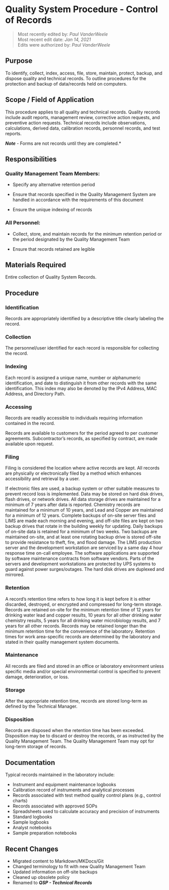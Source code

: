 # Quality System Procedure - Control of Records

>Most recently edited by: *Paul VanderWeele*  
>Most recent edit date: *Jan 14, 2021*  
>Edits were authorized by: *Paul VanderWeele*  

## Purpose

To identify, collect, index, access, file, store, maintain, protect, backup, and dispose quality and technical records. To outline procedures for the protection and backup of data/records held on computers.

## Scope / Field of Application

This procedure applies to all quality and technical records. Quality records include audit reports, management review, corrective action requests, and preventive action requests. Technical records include observations, calculations, derived data, calibration records, personnel records, and test reports.

***Note*** - Forms are not records until they are completed.*

## Responsibilities

### Quality Management Team Members:
* Specify any alternative retention period

* Ensure that records specified in the Quality Management System are handled in accordance with the requirements of this document

* Ensure the unique indexing of records

### All Personnel:
* Collect, store, and maintain records for the minimum retention period or the period designated by the Quality Management Team

* Ensure that records retained are legible

## Materials Required

Entire collection of Quality System Records.

## Procedure

### Identification
Records are appropriately identified by a descriptive title clearly labeling the record.

### Collection
The personnel/user identified for each record is responsible for collecting the record.

### Indexing
Each record is assigned a unique name, number or alphanumeric identification, and date to distinguish it from other records with the same identification. This index may also be denoted by the IPv4 Address, MAC Address, and Directory Path.

### Accessing
Records are readily accessible to individuals requiring information contained in the record.

Records are available to customers for the period agreed to per customer agreements.
Subcontractor’s records, as specified by contract, are made available upon request.

### Filing
Filing is considered the location where active records are kept.  All records are physically or electronically filed by a method which enhances accessibility and retrieval by a user.

If electronic files are used, a backup system or other suitable measures to prevent record loss is implemented. Data may be stored on hard disk drives, flash drives, or network drives. All data storage drives are maintained for a minimum of 7 years after data is reported. Chemistry records are maintained for a minimum of 10 years, and Lead and Copper are maintained for a minimum of 12 years. Complete backups of on-site server files and LIMS are made each morning and evening, and off-site files are kept on two backup drives that rotate in the building weekly for updating. Daily backups of on-site data is retained for a minimum of two weeks. Two backups are maintained on-site, and at least one rotating backup drive is stored off-site to provide resistance to theft, fire, and flood damage. The LIMS production server and the development workstation are serviced by a same day 4 hour response time on-call employee. The software applications are supported by software maintenance contracts from software vendors. Parts of the servers and development workstations are protected by UPS systems to guard against power surges/outages. The hard disk drives are duplexed and mirrored.

### Retention
A record’s retention time refers to how long it is kept before it is either discarded, destroyed, or encrypted and compressed for long-term storage. Records are retained on-site for the minimum retention time of 12 years for drinking water lead and copper results, 10 years for all other drinking water chemistry results, 5 years for all drinking water microbiology results, and 7 years for all other records. Records may be retained longer than the minimum retention time for the convenience of the laboratory. Retention times for work area-specific records are determined by the laboratory and stated in their quality management system documents.

### Maintenance
All records are filed and stored in an office or laboratory environment unless specific media and/or special environmental control is specified to prevent damage, deterioration, or loss.

### Storage
After the appropriate retention time, records are stored long-term as defined by the Technical Manager.

### Disposition
Records are disposed when the retention time has been exceeded. Disposition may be to discard or destroy the records, or as instructed by the Quality Management Team. The Quality Management Team may opt for long-term storage of records.

## Documentation
Typical records maintained in the laboratory include:
*	Instrument and equipment maintenance logbooks
*	Calibration record of instruments and analytical processes
*	Records associated with test method quality control plans (e.g., control charts)
*	Records associated with approved SOPs
*	Spreadsheets used to calculate accuracy and precision of instruments
*	Standard logbooks
*	Sample logbooks
*	Analyst notebooks
*	Sample preparation notebooks

## Recent Changes
* Migrated content to Markdown/MKDocs/Git
* Changed terminology to fit with new Quality Management Team
* Updated information on off-site backups
* Cleaned up obsolete policy
* Renamed to ***QSP - Technical Records***
